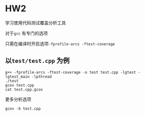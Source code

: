 # HW2

学习使用代码测试覆盖分析工具

对于`gcc` 有专门的选项

只需在编译时开启选项`-fprofile-arcs -ftest-coverage`

## 以`test/test.cpp` 为例

```shell
g++ -fprofile-arcs -ftest-coverage -o test test.cpp -lgtest -lgtest_main -lpthread
./test
gcov test.cpp
cat test.cpp.gcov
``````

更多分析选项

```shell
gcov -b test.cpp
```
